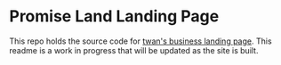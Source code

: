 # Promise Land Landing Page

This repo holds the source code for [twan's business landing page](https://www.instagram.com/twan/). This readme is a work in progress that will be updated as the site is built.